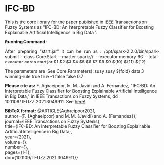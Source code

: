 # IFC-BD

This is the core library for the paper published in IEEE Transactions on Fuzzy Systems as "IFC-BD: An Interpretable Fuzzy Classifier for Boosting Explainable Artificial Intelligence in Big Data
".

**Running Command :**
<p align="justify">After preparing  "start.jar" it can be run as  :  /opt/spark-2.2.0/bin/spark-submit --class Core.Start --master spark://<ServerName>:<portNum> --executor-memory 6G --total-executor-cores start.jar $1 $2 $3 $4 $5 $6 $7 $8 $9 ${10} ${11} ${12}</p>

The parameters are (See Core.Parameters): 
susy susy ${fold} data 3 winning-rule true true -1  false false 0.7

**Please cite as:** F. Aghaeipoor, M. M. Javidi and A. Fernandez, "IFC-BD: An Interpretable Fuzzy Classifier for Boosting Explainable Artificial Intelligence in Big Data," in IEEE Transactions on Fuzzy Systems, doi: 10.1109/TFUZZ.2021.3049911.
See [here!](https://ieeexplore.ieee.org/document/9316882)

**BibTeX format:**
@ARTICLE{Aghaeipoor2021,\
  author={F. {Aghaeipoor} and M. M. {Javidi} and A. {Fernandez}},\
  journal={IEEE Transactions on Fuzzy Systems},\
  title={IFC-BD: An Interpretable Fuzzy Classifier for Boosting Explainable Artificial Intelligence in Big Data},\
  year={2021},\
  volume={},\
  number={},\
  pages={1-1},\
  doi={10.1109/TFUZZ.2021.3049911}}
